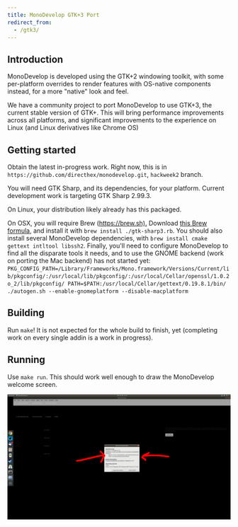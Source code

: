 ```yaml
---
title: MonoDevelop GTK+3 Port
redirect_from:
  - /gtk3/
---
```


Introduction
------------

MonoDevelop is developed using the GTK+2 windowing toolkit, with some per-platform overrides to render features with OS-native components instead, for a more "native" look and feel.

We have a community project to port MonoDevelop to use GTK+3, the current stable version of GTK+. This will bring performance improvements across all platforms, and significant improvements to the experience on Linux (and Linux derivatives like Chrome OS)

Getting started
---------------

Obtain the latest in-progress work. Right now, this is in `https://github.com/directhex/monodevelop.git`, `hackweek2` branch.

You will need GTK Sharp, and its dependencies, for your platform. Current development work is targeting GTK Sharp 2.99.3.

On Linux, your distribution likely already has this packaged.

On OSX, you will require Brew (<https://brew.sh).> Download [this Brew formula](https://gist.githubusercontent.com/directhex/2570115252ee4f14773b28b2b36f6d23/raw/71a04c99f18dfcc86638f72d3e1dbf38d61be610/gtk-sharp3.rb), and install it with `brew install ./gtk-sharp3.rb`. You should also install several MonoDevelop dependencies, with `brew install cmake gettext intltool libssh2`. Finally, you'll need to configure MonoDevelop to find all the disparate tools it needs, and to use the GNOME backend (work on porting the Mac backend) has not started yet: `PKG_CONFIG_PATH=/Library/Frameworks/Mono.framework/Versions/Current/lib/pkgconfig/:/usr/local/lib/pkgconfig/:/usr/local/Cellar/openssl/1.0.2o_2/lib/pkgconfig/ PATH=$PATH:/usr/local/Cellar/gettext/0.19.8.1/bin/ ./autogen.sh --enable-gnomeplatform --disable-macplatform`

Building
--------

Run `make`! It is not expected for the whole build to finish, yet (completing work on every single addin is a work in progress).

Running
-------

Use `make run`. This should work well enough to draw the MonoDevelop welcome screen.

<img src="/developers/articles/gtk3-images/gtk3-linux-wip.jpg" width="700" alt="Current progress on MonoDevelop GTK+3, on Linux"/>

